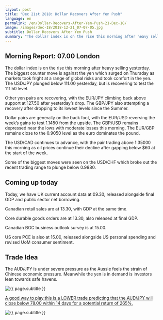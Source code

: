```yaml
---
layout: post
title: "Dec 21st 2018: Dollar Recovers After Yen Push"
language: en
permalink: /en/Dollar-Recovers-After-Yen-Push-21-Dec-18/
image: /images/dec-18/2018-12-21_07-07-05.jpg
subtitle: Dollar Recovers After Yen Push
summary: "The dollar index is on the rise this morning after heavy selling yesterday. The biggest counter move is against the yen which surged on Thursday as markets took fright at a range of global risks and took comfort in the yen"
---
```

## Morning Report: 07.00 London

The dollar index is on the rise this morning after heavy selling yesterday. The biggest counter move is against the yen which surged on Thursday as markets took fright at a range of global risks and took comfort in the yen. The USD/JPY plunged below 111.00 yesterday, but is recovering to test the 111.50 level. 

Other yen pairs are recovering, with the EUR/JPY climbing back above support at 127.50 after yesterday’s drop. The GBP/JPY also attempting a recovery after dropping to its lowest levels since the Summer. 

Dollar pairs are generally on the back foot, with the EUR/USD reversing the week’s gains to test 1.1450 from the upside. The GBP/USD remains depressed near the lows with moderate losses this morning. The EUR/GBP remains close to the 0.9050 level as the euro dominates the pound. 

The USD/CAD continues to advance, with the pair trading above 1.35000 this morning as oil prices continue their decline after gapping below $60 at the start of the week. 

Some of the biggest moves were seen on the USD/CHF which broke out the recent trading range to plunge below 0.9880. 

## Coming up today

Today, we have UK current account data at 09.30, released alongside final GDP and public sector net borrowing. 

Canadian retail sales are at 13.30, with GDP at the same time. 

Core durable goods orders are at 13.30, also released at final GDP. 

Canadian BOC business outlook survey is at 15.00. 

US core PCE is also at 15.00, released alongside US personal spending and revised UoM consumer sentiment.  

## Trade Idea

The AUD/JPY is under severe pressure as the Aussie feels the strain of Chinese economic pressure. Meanwhile the yen is in demand is investors lean towards safe havens.

<img class="post-image" src="{{ site.url }}/images/dec-18/2018-12-21_07-07-05.jpg" alt="{{ page.subtitle }}" title="{{ page.subtitle }}">

<a href="%LINK%%?currency=GBP&market=forex&underlying=frxAUDJPY&formname=higherlower&duration_amount=14&duration_units=d&amount=10&amount_type=stake&expiry_type=duration&barrier=78.00" target="_blank" rel="noopener">A good way to play this is a LOWER trade predicting that the AUD/JPY will close below 78.00 within 14 days for a potential return of 265%.</a>

<img class="post-image" src="{{ site.url }}/images/dec-18/2018-12-21_07-12-03.jpg" alt="{{ page.subtitle }}" title="{{ page.subtitle }}">